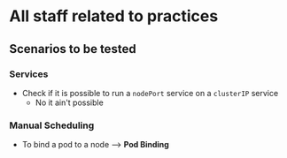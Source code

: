 All staff related to practices
==============================

## Scenarios to be tested
### Services
- Check if it is possible to run a `nodePort` service on a `clusterIP` service
   - No it ain't possible


### Manual Scheduling
- To bind a pod to a node --> **Pod Binding**
